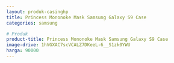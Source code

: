```yaml
---
layout: produk-casinghp
title: Princess Mononoke Mask Samsung Galaxy S9 Case
categories: samsung

# Produk
product-title: Princess Mononoke Mask Samsung Galaxy S9 Case
image-drive: 1hVGXAC7scVCALZ7DKeeL-6__S1zk0YWU
harga: 90000
---
```

